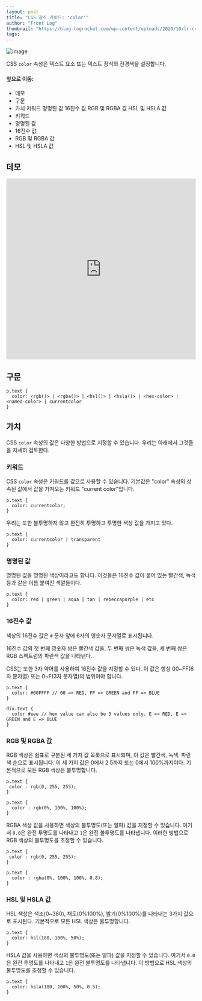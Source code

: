 ```yaml
---
layout: post
title: "CSS 참조 가이드: 'color'"
author: "Front Log"
thumbnail: "https://blog.logrocket.com/wp-content/uploads/2020/10/lr-css-reference-guide-color-nocdn.png"
tags: 
---
```



![image](https://i0.wp.com/blog.logrocket.com/wp-content/uploads/2020/10/lr-css-reference-guide-color-nocdn.png?fit=730%2C487&ssl=1)

CSS `color` 속성은 텍스트 요소 또는 텍스트 장식의 전경색을 설정합니다.

#### 앞으로 이동:

- 데모
- 구문
- 가치
키워드
명명된 값
16진수 값
RGB 및 RGBA 값
HSL 및 HSLA 값
- 키워드
- 명명된 값
- 16진수 값
- RGB 및 RGBA 값
- HSL 및 HSLA 값

## 데모

<div class="cp_embed_wrapper"><iframe allowfullscreen="true" allowpaymentrequest="true" allowtransparency="true" class="cp_embed_iframe " frameborder="0" height="480" width="100%" name="cp_embed_1" scrolling="no" src="https://codepen.io/kaperskyguru/embed/jOrqYYX?height=480&amp;theme-id=dark&amp;default-tab=css%2Cresult&amp;user=kaperskyguru&amp;slug-hash=jOrqYYX&amp;pen-title=CSS%20Color%20Example&amp;name=cp_embed_1" style="width: 100%; overflow:hidden; display:block;" title="CSS Color Example" loading="lazy" id="cp_embed_jOrqYYX"></iframe></div>

## 구문

```undefined
p.text {
  color: <rgb()> | <rgba()> | <hsl()> | <hsla()> | <hex-color> | <named-color> | currentcolor
}
```

## 가치

CSS `color` 속성의 값은 다양한 방법으로 지정할 수 있습니다. 우리는 아래에서 그것들을 자세히 검토한다.

### 키워드

CSS `color` 속성은 키워드를 값으로 사용할 수 있습니다. 기본값은 "color" 속성의 상속된 값에서 값을 가져오는 키워드 "current color"입니다.

```undefined
p.text {
  color: currentcolor;
}
```

우리는 또한 불투명하지 않고 완전히 투명하고 투명한 색상 값을 가지고 있다.

```undefined
p.text {
  color: currentcolor | transparent
}
```

### 명명된 값

명명된 값을 명명된 색상이라고도 합니다. 이것들은 16진수 값이 붙어 있는 빨간색, 녹색 등과 같은 이름 붙여진 색깔들이다.

```undefined
p.text {
  color: red | green | aqua | tan | rebeccapurple | etc
}
```

### 16진수 값

색상의 16진수 값은 `#` 문자 앞에 6자의 영숫자 문자열로 표시됩니다.

16진수 값의 첫 번째 영숫자 쌍은 빨간색 값을, 두 번째 쌍은 녹색 값을, 세 번째 쌍은 RGB 스펙트럼의 파란색 값을 나타낸다.

CSS는 또한 3자 약어를 사용하여 16진수 값을 지정할 수 있다. 이 값은 항상 00~FF(6자 문자열) 또는 0~F(3자 문자열)의 범위여야 합니다.

```undefined
p.text {
  color: #00FFFF // 00 => RED, FF => GREEN and FF => BLUE
}

div.text {
  color #eee // hex value can also be 3 values only. E => RED, E => GREEN and E => BLUE
}
```

### RGB 및 RGBA 값

RGB 색상은 쉼표로 구분된 세 가지 값 목록으로 표시되며, 이 값은 빨간색, 녹색, 파란색 순으로 표시됩니다. 이 세 가지 값은 0에서 2 5까지 또는 0에서 100%까지이다. 기본적으로 모든 RGB 색상은 불투명합니다.

```undefined
p.text {
 color : rgb(0, 255, 255);
}

p.text {
  color : rgb(0%, 100%, 100%);
}
```

RGBA 색상 값을 사용하면 색상의 불투명도(또는 알파) 값을 지정할 수 있습니다. 여기서 `0.0`은 완전 투명도를 나타내고 `1`은 완전 불투명도를 나타냅니다. 이러한 방법으로 RGB 색상의 불투명도를 조정할 수 있습니다.

```undefined
p.text {
 color : rgb(0, 255, 255);
}

p.text {
  color : rgba(0%, 100%, 100%, 0.8);
}
```

### HSL 및 HSLA 값

HSL 색상은 색조(0~360), 채도(0%100%), 밝기(0%100%)를 나타내는 3가지 값으로 표시된다. 기본적으로 모든 HSL 색상은 불투명합니다.

```undefined
p.text {
  color: hsl(180, 100%, 50%);
}
```

HSLA 값을 사용하면 색상의 불투명도(또는 알파) 값을 지정할 수 있습니다. 여기서 `0.0`은 완전 투명도를 나타내고 `1`은 완전 불투명도를 나타냅니다. 이 방법으로 HSL 색상의 불투명도를 조정할 수 있습니다.

```undefined
p.text {
  color: hsla(180, 100%, 50%, 0.5);
}
```